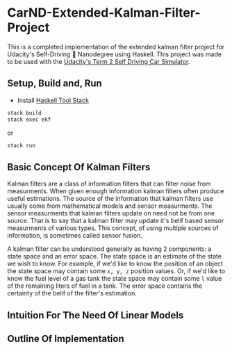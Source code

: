 # CarND-Extended-Kalman-Filter-Project
This is a completed implementation of the extended kalman filter project for Udacity's Self-Driving 🚗 Nanodegree using Haskell. This project was made to be used with the [Udacity's Term 2 Self Driving Car Simulator](https://github.com/udacity/self-driving-car-sim/releases).

## Setup, Build and, Run

* Install [Haskell Tool Stack](https://docs.haskellstack.org/en/stable/README/)

```bash
stack build
stack exec ekf
```

or

```bash
stack run
```


## Basic Concept Of Kalman Filters

Kalman filters are a class of information filters that can filter noise from measurments. When given enough information kalman filters often produce useful estimations. The source of the information that kalman filters use usually come from mathematical models and sensor measurments. The sensor measurments that kalman filters update on need not be from one source. That is to say that a kalman filter may update it's belif based sensor measurments of various types. This concept, of using multiple sources of information, is sometimes called sensor fusion.

A kalman filter can be understood generally as having 2 components: a state space and an error space. The state space is an estimate of the state we wish to know. For example, if we'd like to know the position of an object the state space may contain some `x, y, z` position values. Or, if we'd like to know the fuel level of a gas tank the state space may contain some `l` value of the remaining liters of fuel in a tank. The error space contains the certainty of the belif of the filter's estimation.


## Intuition For The Need Of Linear Models

## Outline Of Implementation

